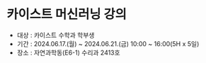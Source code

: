 # 카이스트 머신러닝 강의

- 대상  : 카이스트 수학과 학부생 
- 기간 :  2024.06.17.(월) ~ 2024.06.21.(금) 10:00 ~ 16:00(5H x 5일)
- 장소 : 자연과학동(E6-1) 수리과 2413호
